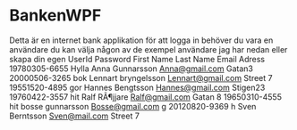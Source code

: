 # BankenWPF
Detta är en internet bank applikation för att logga in behöver du vara en användare 
du kan välja någon av de exempel användare jag har nedan eller skapa din egen
UserId	      Password	First Name	Last Name	    Email	              Adress
19780305-6655	Hylla	    Anna	      Gunnarsson	  Anna@gmail.com	    Gatan3
20000506-3265	bok	      Lennart	    bryngelsson	  Lennart@gmail.com	  Street 7
19551520-4895	gor	      Hannes	    Bengtsson	    Hannes@gmail.com	  Stigen23
19760422-3557	hit	      Ralf	      RÃ¶jjare	    Ralf@gmail.com	    Gatan 8
19650310-4555	hit	      bosse	      gunnarsson	  Bosse@gmail.com	    g
20120820-9369	h	        Sven	      Berntsson	    Sven@mail.com	      Street 7

